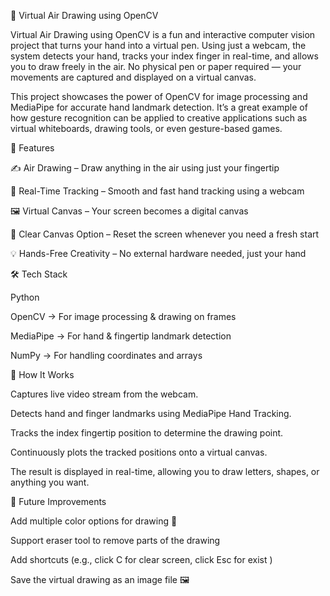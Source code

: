 🎨 Virtual Air Drawing using OpenCV

Virtual Air Drawing using OpenCV is a fun and interactive computer vision project that turns your hand into a virtual pen. Using just a webcam, the system detects your hand, tracks your index finger in real-time, and allows you to draw freely in the air. No physical pen or paper required — your movements are captured and displayed on a virtual canvas.

This project showcases the power of OpenCV for image processing and MediaPipe for accurate hand landmark detection. It’s a great example of how gesture recognition can be applied to creative applications such as virtual whiteboards, drawing tools, or even gesture-based games.

🔹 Features

✍️ Air Drawing – Draw anything in the air using just your fingertip

🎥 Real-Time Tracking – Smooth and fast hand tracking using a webcam

🖼️ Virtual Canvas – Your screen becomes a digital canvas

🧹 Clear Canvas Option – Reset the screen whenever you need a fresh start

💡 Hands-Free Creativity – No external hardware needed, just your hand

🛠 Tech Stack

Python

OpenCV → For image processing & drawing on frames

MediaPipe → For hand & fingertip landmark detection

NumPy → For handling coordinates and arrays

🚀 How It Works

Captures live video stream from the webcam.

Detects hand and finger landmarks using MediaPipe Hand Tracking.

Tracks the index fingertip position to determine the drawing point.

Continuously plots the tracked positions onto a virtual canvas.

The result is displayed in real-time, allowing you to draw letters, shapes, or anything you want.

🌟 Future Improvements

Add multiple color options for drawing 🎨

Support eraser tool to remove parts of the drawing

Add shortcuts (e.g., click C for clear screen, click Esc for exist )

Save the virtual drawing as an image file 🖼️
